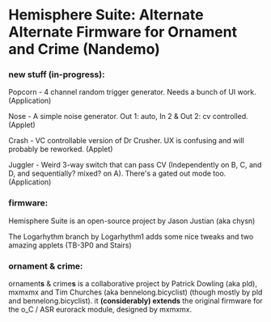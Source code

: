 Hemisphere Suite: Alternate Alternate Firmware for Ornament and Crime (Nandemo)
===

### new stuff (in-progress):

Popcorn - 4 channel random trigger generator. Needs a bunch of UI work. (Application)

Nose - A simple noise generator. Out 1: auto, In 2 & Out 2: cv controlled. (Applet)

Crash - VC controllable version of Dr Crusher. UX is confusing and will probably be reworked. (Applet)

Juggler - Weird 3-way switch that can pass CV (Independently on B, C, and D, and sequentially? mixed? on A). There's a gated out mode too. (Application)


### firmware:

Hemisphere Suite is an open-source project by Jason Justian (aka chysn)

The Logarhythm branch by Logarhythm1 adds some nice tweaks and two amazing applets (TB-3P0 and Stairs)


### ornament & crime:
ornament**s** & crime**s** is a collaborative project by Patrick Dowling (aka pld), mxmxmx and Tim Churches (aka bennelong.bicyclist) (though mostly by pld and bennelong.bicyclist). it **(considerably) extends** the original firmware for the o_C / ASR eurorack module, designed by mxmxmx.
